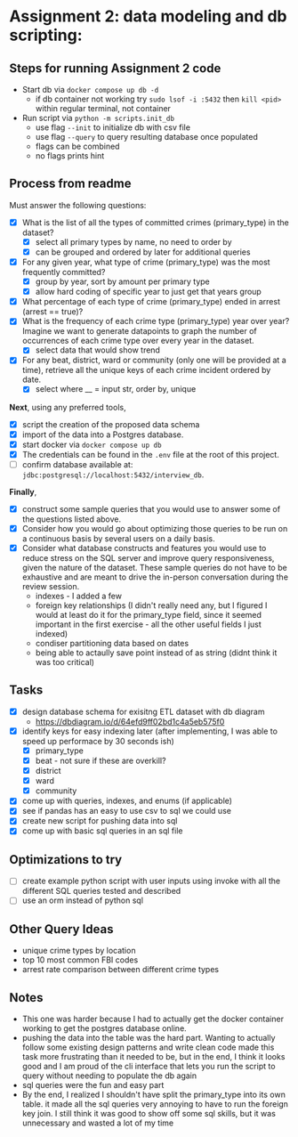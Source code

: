 # Assignment 2: data modeling and db scripting:

## Steps for running Assignment 2 code

- Start db via `docker compose up db -d`
  - if db container not working try `sudo lsof -i :5432` then `kill <pid>` within regular terminal, not container
- Run script via `python -m scripts.init_db`
  - use flag `--init` to initialize db with csv file
  - use flag `--query` to query resulting database once populated
  - flags can be combined
  - no flags prints hint

## Process from readme

Must answer the following questions:

- [x] What is the list of all the types of committed crimes (primary_type) in the dataset?
  - [x] select all primary types by name, no need to order by
  - [x] can be grouped and ordered by later for additional queries
- [x] For any given year, what type of crime (primary_type) was the most frequently committed?
  - [x] group by year, sort by amount per primary type
  - [x] allow hard coding of specific year to just get that years group
- [x] What percentage of each type of crime (primary_type) ended in arrest (arrest == true)?
- [x] What is the frequency of each crime type (primary_type) year over year? Imagine we want to generate datapoints to graph the number of occurrences of each crime type over every year in the dataset.
  - [x] select data that would show trend
- [x] For any beat, district, ward or community (only one will be provided at a time), retrieve all the unique keys of each crime incident ordered by date.
  - [x] select where \_\_ = input str, order by, unique

**Next**, using any preferred tools,

- [x] script the creation of the proposed data schema
- [x] import of the data into a Postgres database.
- [x] start docker via `docker compose up db`
- [x] The credentials can be found in the `.env` file at the root of this project.
- [ ] confirm database available at: `jdbc:postgresql://localhost:5432/interview_db`.

**Finally**,

- [x] construct some sample queries that you would use to answer some of the questions listed above.
- [x] Consider how you would go about optimizing those queries to be run on a continuous basis by several users on a daily basis.
- [x] Consider what database constructs and features you would use to reduce stress on the SQL server and improve query responsiveness, given the nature of the dataset. These sample queries do not have to be exhaustive and are meant to drive the in-person conversation during the review session.
  - indexes - I added a few
  - foreign key relationships (I didn't really need any, but I figured I would at least do it for the primary_type field, since it seemed important in the first exercise - all the other useful fields I just indexed)
  - condiser partitioning data based on dates
  - being able to actaully save point instead of as string (didnt think it was too critical)

## Tasks

- [x] design database schema for exisitng ETL dataset with db diagram
  - https://dbdiagram.io/d/64efd9ff02bd1c4a5eb575f0
- [x] identify keys for easy indexing later (after implementing, I was able to speed up performace by 30 seconds ish)
  - [x] primary_type
  - [x] beat - not sure if these are overkill?
  - [x] district
  - [x] ward
  - [x] community
- [x] come up with queries, indexes, and enums (if applicable)
- [x] see if pandas has an easy to use csv to sql we could use
- [x] create new script for pushing data into sql
- [x] come up with basic sql queries in an sql file

## Optimizations to try

- [ ] create example python script with user inputs using invoke with all the different SQL queries tested and described
- [ ] use an orm instead of python sql

## Other Query Ideas

- unique crime types by location
- top 10 most common FBI codes
- arrest rate comparison between different crime types

## Notes

- This one was harder because I had to actually get the docker container working to get the postgres database online.
- pushing the data into the table was the hard part. Wanting to actually follow some existing design patterns and write clean code made this task more frustrating than it needed to be, but in the end, I think it looks good and I am proud of the cli interface that lets you run the script to query without needing to populate the db again
- sql queries were the fun and easy part
- By the end, I realized I shouldn't have split the primary_type into its own table. it made all the sql queries very annoying to have to run the foreign key join. I still think it was good to show off some sql skills, but it was unnecessary and wasted a lot of my time
